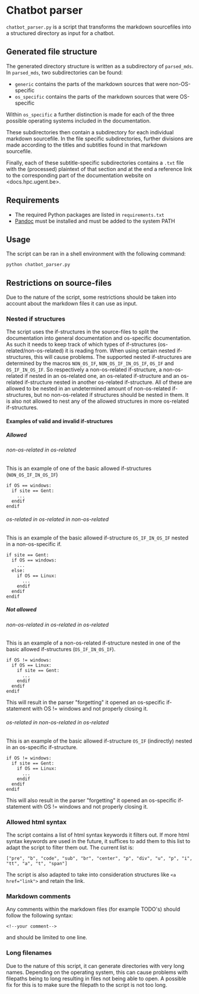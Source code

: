 # Chatbot parser

`chatbot_parser.py` is a script that transforms the markdown sourcefiles into a structured directory as input for a chatbot. 

## Generated file structure

The generated directory structure is written as a subdirectory of `parsed_mds`. In `parsed_mds`, two subdirectories can be found: 

- `generic` contains the parts of the markdown sources that were non-OS-specific
- `os_specific` contains the parts of the markdown sources that were OS-specific

Within `os_specific` a further distinction is made for each of the three possible operating systems included in the documentation.

These subdirectories then contain a subdirectory for each individual markdown sourcefile. In the file specific subdirectories, further divisions are made according to the titles and subtitles found in that markdown sourcefile. 

Finally, each of these subtitle-specific subdirectories contains a `.txt` file with the (processed) plaintext of that section and at the end a reference link to the corresponding part of the documentation website on <docs.hpc.ugent.be>.

## Requirements

- The required Python packages are listed in `requirements.txt`
- [Pandoc](https://pandoc.org/installing.html) must be installed and must be added to the system PATH

## Usage

The script can be ran in a shell environment with the following command:

```shell
python chatbot_parser.py
```

## Restrictions on source-files

Due to the nature of the script, some restrictions should be taken into account about the markdown files it can use as input.

### Nested if structures

The script uses the if-structures in the source-files to split the documentation into general documentation and os-specific documentation. As such it needs to keep track of which types of if-structures (os-related/non-os-related) it is reading from. When using certain nested if-structures, this will cause problems. The supported nested if-structures are determined by the macros `NON_OS_IF`, `NON_OS_IF_IN_OS_IF`, `OS_IF` and `OS_IF_IN_OS_IF`. So respectively a non-os-related if-structure, a non-os-related if nested in an os-related one, an os-related if-structure and an os-related if-structure nested in another os-related if-structure. All of these are allowed to be nested in an undetermined amount of non-os-related if-structures, but no non-os-related if structures should be nested in them. It is also not allowed to nest any of the allowed structures in more os-related if-structures. 

#### Examples of valid and invalid if-structures

##### Allowed

###### non-os-related in os-related

This is an example of one of the basic allowed if-structures (`NON_OS_IF_IN_OS_IF`)

```
if OS == windows:
  if site == Gent:
    ...
  endif
endif
```

###### os-related in os-related in non-os-related

This is an example of the basic allowed if-structure `OS_IF_IN_OS_IF` nested in a non-os-specific if.

```
if site == Gent:
  if OS == windows:
    ...
  else:
    if OS == Linux:
      ...
    endif
  endif
endif
```

##### Not allowed

###### non-os-related in os-related in os-related

This is an example of a non-os-related if-structure nested in one of the basic allowed if-structures (`OS_IF_IN_OS_IF`).

```
if OS != windows:
  if OS == Linux:
    if site == Gent:
      ...
    endif
  endif
endif
```

This will result in the parser "forgetting" it opened an os-specific if-statement with OS != windows and not properly closing it.

###### os-related in non-os-related in os-related

This is an example of the basic allowed if-structure `OS_IF` (indirectly) nested in an os-specific if-structure.

```
if OS != windows:
  if site == Gent:
    if OS == Linux:
      ...
    endif
  endif
endif
```

This will also result in the parser "forgetting" it opened an os-specific if-statement with OS != windows and not properly closing it.

### Allowed html syntax

The script contains a list of html syntax keywords it filters out. If more html syntax keywords are used in the future, it suffices to add them to this list to adapt the script to filter them out. The current list is:
```
["pre", "b", "code", "sub", "br", "center", "p", "div", "u", "p", "i", "tt", "a", "t", "span"]
```
The script is also adapted to take into consideration structures like `<a href="link">` and retain the link.

### Markdown comments

Any comments within the markdown files (for example TODO's) should follow the following syntax:

```
<!--your comment-->
```
 and should be limited to one line.

### Long filenames

Due to the nature of this script, it can generate directories with very long names. Depending on the operating system, this can cause problems with filepaths being to long resulting in files not being able to open. A possible fix for this is to make sure the filepath to the script is not too long.
